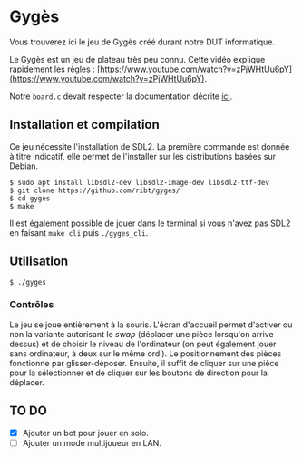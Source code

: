 # Gygès
Vous trouverez ici le jeu de Gygès créé durant notre DUT informatique.

Le Gygès est un jeu de plateau très peu connu. Cette vidéo explique rapidement les règles : [https://www.youtube.com/watch?v=zPjWHtUu6pY](https://www.youtube.com/watch?v=zPjWHtUu6pY).

Notre `board.c` devait respecter la documentation décrite [ici](https://dorbec.users.greyc.fr/M1106/doc/gyges/board_8h.html).

## Installation et compilation

Ce jeu nécessite l'installation de SDL2. La première commande est donnée à titre indicatif, elle permet de l'installer sur les distributions basées sur Debian.

```
$ sudo apt install libsdl2-dev libsdl2-image-dev libsdl2-ttf-dev
$ git clone https://github.com/ribt/gyges/
$ cd gyges
$ make
```

Il est également possible de jouer dans le terminal si vous n'avez pas SDL2 en faisant `make cli` puis `./gyges_cli`.

## Utilisation

```
$ ./gyges
```
### Contrôles

Le jeu se joue entièrement à la souris. L'écran d'accueil permet d'activer ou non la variante autorisant le *swap* (déplacer une pièce lorsqu'on arrive dessus) et de choisir le niveau de l'ordinateur (on peut également jouer sans ordinateur, à deux sur le même ordi). Le positionnement des pièces fonctionne par glisser-déposer. Ensuite, il suffit de cliquer sur une pièce pour la sélectionner et de cliquer sur les boutons de direction pour la déplacer.

## TO DO
- [x] Ajouter un bot pour jouer en solo.
- [ ] Ajouter un mode multijoueur en LAN.
